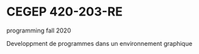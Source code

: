 # CEGEP 420-203-RE

programming fall 2020 

Developpment de programmes dans un environnement graphique
